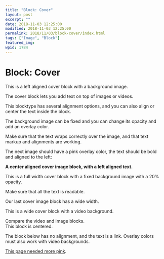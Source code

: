 ```yaml
---
title: "Block: Cover"
layout: post
excerpt: ""
date: 2018-11-03 12:25:00
modified: 2018-11-03 12:25:00
permalink: 2018/11/03/block-cover/index.html
tags: ["Image", "Block"]
featured_img: 
wpid: 1784
---
```


# Block: Cover

This is a left aligned cover block with a background image.

The cover block lets you add text on top of images or videos.

This blocktype has several alignment options, and you can also align or center the text inside the block.

The background image can be fixed and you can change its opacity and add an overlay color.

Make sure that the text wraps correctly over the image, and that text markup and alignments are working.

The next image should have a pink overlay color, the text should be bold and aligned to the left:

**A center aligned cover image block, with a left aligned text.**

This is a full width cover block with a fixed background image with a 20% opacity.

Make sure that all the text is readable.

Our last cover image block has a wide width.

This is a wide cover block with a video background.

Compare the video and image blocks.  
This block is centered.

The block below has no alignment, and the text is a link. Overlay colors must also work with video backgrounds.

[This page needed more pink](https://wordpress.org/gutenberg/).

